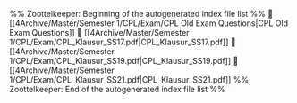 %% Zoottelkeeper: Beginning of the autogenerated index file list  %%
📄 [[4Archive/Master/Semester 1/CPL/Exam/CPL Old Exam Questions|CPL Old Exam Questions]]
📄 [[4Archive/Master/Semester 1/CPL/Exam/CPL_Klausur_SS17.pdf|CPL_Klausur_SS17.pdf]]
📄 [[4Archive/Master/Semester 1/CPL/Exam/CPL_Klausur_SS19.pdf|CPL_Klausur_SS19.pdf]]
📄 [[4Archive/Master/Semester 1/CPL/Exam/CPL_Klausur_SS21.pdf|CPL_Klausur_SS21.pdf]]
%% Zoottelkeeper: End of the autogenerated index file list  %%
